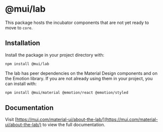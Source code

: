 # @mui/lab

This package hosts the incubator components that are not yet ready to move to `core`.

## Installation

Install the package in your project directory with:

<!-- #npm-tag-reference -->

```bash
npm install @mui/lab
```

The lab has peer dependencies on the Material Design components and on the Emotion library.
If you are not already using them in your project, you can install with:

<!-- #npm-tag-reference -->

```bash
npm install @mui/material @emotion/react @emotion/styled
```

## Documentation

<!-- #host-reference -->

Visit [https://mui.com/material-ui/about-the-lab/](https://mui.com/material-ui/about-the-lab/) to view the full documentation.
